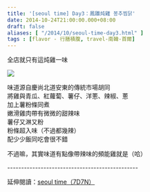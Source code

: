 ```yaml
---
title: '[seoul time] Day3：鳳雛炖雞 봉추찜닭'
date: 2014-10-24T21:00:00.000+08:00
draft: false
aliases: [ "/2014/10/seoul-time-day3.html" ]
tags : [flavor - 行膳積腹, travel-南韓-首爾]
---
```


全店就只有這炖雞一味  

![](/images/seoul3c.jpg)

味道源自慶尚北道安東的傳統市場胡同  
將雞與青瓜、紅蘿蔔、薯仔、洋蔥、辣椒、蔥  
加上薯粉條同煮  
嫩滑雞肉帶有微微的甜辣味  
薯仔又淋又粉  
粉條超入味（不過都幾辣）  
配少少飯同吃會很不錯  
  
不過嘛，其實味道有點像帶辣味的頻能雞就是（哈）  
  
\-----------------------------------------------  
  
延伸閱讀：[seoul time（7D7N）](https://hidie.net/seoul7d7n/)
